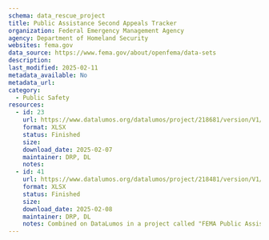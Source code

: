```yaml
---
schema: data_rescue_project 
title: Public Assistance Second Appeals Tracker
organization: Federal Emergency Management Agency
agency: Department of Homeland Security
websites: fema.gov
data_source: https://www.fema.gov/about/openfema/data-sets
description: 
last_modified: 2025-02-11
metadata_available: No
metadata_url: 
category:
  - Public Safety
resources:
  - id: 23
    url: https://www.datalumos.org/datalumos/project/218681/version/V1/view
    format: XLSX
    status: Finished
    size: 
    download_date: 2025-02-07
    maintainer: DRP, DL
    notes: 
  - id: 41
    url: https://www.datalumos.org/datalumos/project/218481/version/V1/view
    format: XLSX
    status: Finished
    size: 
    download_date: 2025-02-08
    maintainer: DRP, DL
    notes: Combined on DataLumos in a project called "FEMA Public Assistance Dataset", mirroring grouping on OpenFEMA page
---
```

